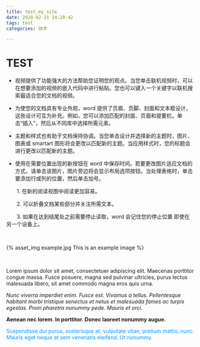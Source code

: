 ```yaml
---
title: test_my_site
date: 2020-02-21 14:29:42
tags: test
categories: 技术

---
```

# TEST
* 视频提供了功能强大的方法帮助您证明您的观点。当您单击联机视频时，可以在想要添加的视频的嵌入代码中进行粘贴。您也可以键入一个关键字以联机搜索最适合您的文档的视频。

* 为使您的文档具有专业外观，word 提供了页眉、页脚、封面和文本框设计，这些设计可互为补充。例如，您可以添加匹配的封面、页眉和提要栏。单击“插入”，然后从不同库中选择所需元素。

* 主题和样式也有助于文档保持协调。当您单击设计并选择新的主题时，图片、图表或 smartart 图形将会更改以匹配新的主题。当应用样式时，您的标题会进行更改以匹配新的主题。

* 使用在需要位置出现的新按钮在 word 中保存时间。若要更改图片适应文档的方式，请单击该图片，图片旁边将会显示布局选项按钮。当处理表格时，单击要添加行或列的位置，然后单击加号。

　　1. 在新的阅读视图中阅读更加容易。


　　2. 可以折叠文档某些部分并关注所需文本。


　　3. 如果在达到结尾处之前需要停止读取，word 会记住您的停止位置 即使在另一个设备上。

<br />

{% asset_img example.jpg This is an example image %}

<br />

Lorem ipsum dolor sit amet, consectetuer adipiscing elit. Maecenas porttitor congue massa. Fusce posuere, magna sed pulvinar ultricies, purus lectus malesuada libero, sit amet commodo magna eros quis urna.

*Nunc viverra imperdiet enim. Fusce est. Vivamus a tellus.
Pellentesque habitant morbi tristique senectus et netus et malesuada fames ac turpis egestas. Proin pharetra nonummy pede. Mauris et orci.*

**Aenean nec lorem. In porttitor. Donec laoreet nonummy augue.**

<font color=#0099ff>Suspendisse dui purus, scelerisque at, vulputate vitae, pretium mattis, nunc. Mauris eget neque at sem venenatis eleifend. Ut nonummy. </font>

<br />

